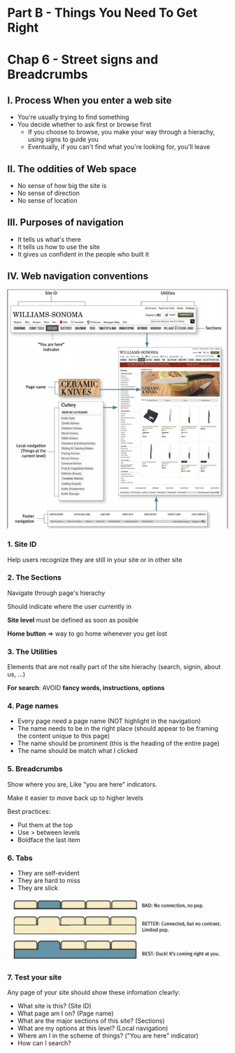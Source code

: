 # Part B - Things You Need To Get Right

# Chap 6 - Street signs and Breadcrumbs

## I. Process When you enter a web site

- You're usually trying to find something
- You decide whether to ask first or browse first
    - If you choose to browse, you make your way through a hierachy, using signs to guide you
    - Eventually, if you can't find what you're looking for, you'll leave

## II. The oddities of Web space

- No sense of how big the site is
- No sense of direction
- No sense of location

## III. Purposes of navigation

- It tells us what's there
- It tells us how to use the site
- It gives us confident in the people who built it

## IV. Web navigation conventions

![navigation conventions](./asset/navigation-conventions.png)

### 1. Site ID

Help users recognize they are still in your site or in other site

### 2. The Sections

Navigate through page's hierachy

Should indicate where the user currently in

**Site level** must be defined as soon as posible

**Home button** => way to go home whenever you get lost

### 3. The Utilities

Elements that are not really part of the site hierachy (search, signin, about us, ...)

**For search**: AVOID **fancy words, instructions, options**

### 4. Page names

- Every page need a page name (NOT highlight in the navigation)
- The name needs to be in the right place (should appear to be framing the content unique to this page)
- The name should be prominent (this is the heading of the entire page)
- The name should be match what I clicked

### 5. Breadcrumbs

Show where you are, Like "you are here" indicators.

Make it easier to move back up to higher levels

Best practices:

- Put them at the top
- Use > between levels
- Boldface the last item

### 6. Tabs

- They are self-evident
- They are hard to miss
- They are slick

![tab](./asset/tab-best-practice.png)

### 7. Test your site

Any page of your site should show these infomation clearly:

- What site is this? (Site ID)
- What page am I on? (Page name)
- What are the major sections of this site? (Sections)
- What are my options at this level? (Local navigation)
- Where am I in the scheme of things? ("You are here" indicator)
- How can I search?
